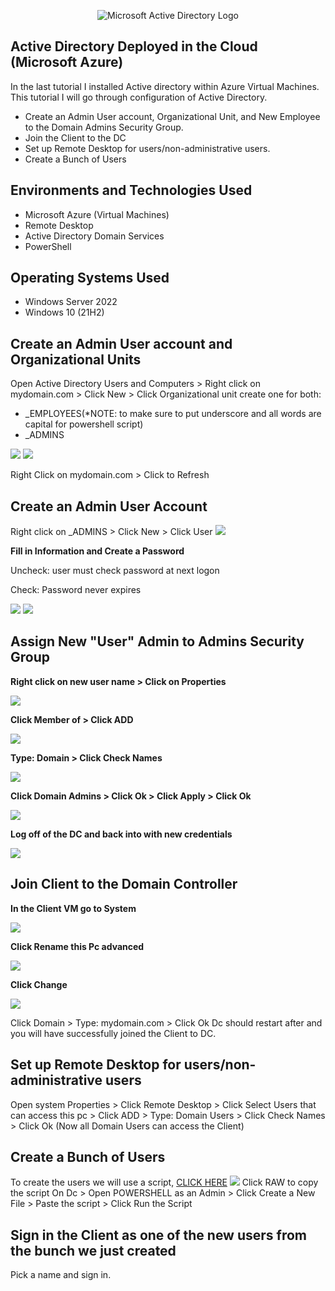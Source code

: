 <p align="center">
<img src="https://i.Imgur.com/tBg2A87.png" alt="Microsoft Active Directory Logo"/>
</p>

<h2>Active Directory Deployed in the Cloud (Microsoft Azure)</h2>
  
<p>In the last tutorial I installed Active directory within Azure Virtual Machines. This tutorial I will go through configuration of Active Directory.</p>

- Create an Admin User account, Organizational Unit, and New Employee to the Domain Admins Security Group. 
- Join the Client to the DC
- Set up Remote Desktop for users/non-administrative users.
- Create a Bunch of Users

<h2>Environments and Technologies Used</h2>

- Microsoft Azure (Virtual Machines)
- Remote Desktop
- Active Directory Domain Services
- PowerShell

<h2>Operating Systems Used </h2>

- Windows Server 2022
- Windows 10 (21H2)
  
 <h2> Create an Admin User account and Organizational Units </h2>
 <p>Open Active Directory Users and Computers > Right click on mydomain.com > Click New > Click Organizational unit create one for both: </p>
 
- _EMPLOYEES(*NOTE: to make sure to put underscore and all words are capital for powershell script)
- _ADMINS

<img src="https://i.imgur.com/b5p8ppc.png">
<img src="https://i.imgur.com/LSUMMZg.png">

Right Click on mydomain.com > Click to Refresh

 <h2>Create an Admin User Account</h2>
 <a>Right click on _ADMINS > Click New > Click User</a>
 
 <img src="https://i.imgur.com/ndS71kC.png">
 
 <b> Fill in Information and Create a Password</b>
 
 Uncheck: user must check password at next logon
 
 Check: Password never expires 
 
 <img src="https://i.imgur.com/Eq1OV2X.png">
 <img src="https://i.imgur.com/f0tESfY.png">
 
<h2>Assign New "User" Admin to Admins Security Group </h2>
 
<b>Right click on new user name > Click on Properties</b>

<img src="https://i.imgur.com/17miYVt.png">
  
<b>Click Member of > Click ADD </b>
 
 <img src="https://i.imgur.com/gekIQmD.png">
 
 <b>Type: Domain > Click Check Names</b>
 
 <img src="https://i.imgur.com/Ce2hG3b.png">
 
<b> Click Domain Admins > Click Ok > Click Apply > Click Ok </b>

<img src="https://i.imgur.com/8Aqu3Bt.png">
  
<b>Log off of the DC and back into with new credentials</b>

<img src="https://i.imgur.com/EjoJrke.png">
  
<h2> Join Client to the Domain Controller</h2>

<b> In the Client VM go to System </b>

<img src="https://i.imgur.com/uwmfiBJ.png">

<b>Click Rename this Pc advanced </b>

<img src="https://i.imgur.com/Ifve5rg.png">

<b>Click Change</b>

<img src="https://i.imgur.com/vsBFyRS.png">

Click Domain > Type: mydomain.com > Click Ok </b>
Dc should restart after and you will have successfully joined the Client to DC.
  
<h2>Set up Remote Desktop for users/non-administrative users</h2>
<a> Open system Properties > Click Remote Desktop > Click Select Users that can access this pc > Click ADD > Type: Domain Users > Click Check Names > Click Ok </a>
(Now all Domain Users can access the Client)
  
<h2>Create a Bunch of Users</h2>
To create the users we will use a script, <a href="https://github.com/AsiaPonder001/BunchofUsers/blob/main/README.md?plain=1)"> CLICK HERE</a>
<img src= "https://i.imgur.com/h7fem0x.png"/>
<a>Click RAW to copy the script</a>
<a> On Dc > Open POWERSHELL as an Admin > Click Create a New File > Paste the script > Click Run the Script </a>

<h2> Sign in the Client as one of the new users from the bunch we just created</h2>
Pick a name and sign in.
